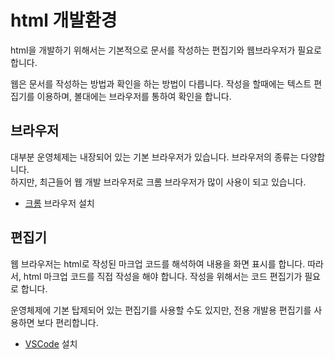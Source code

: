# html 개발환경
html을 개발하기 위해서는 기본적으로 문서를 작성하는 편집기와 웹브라우저가 필요로 합니다.

웹은 문서를 작성하는 방법과 확인을 하는 방법이 다릅니다.
작성을 할때에는 텍스트 편집기를 이용하며, 볼대에는 브라우저를 통하여 확인을 합니다.


## 브라우저
대부분 운영체제는 내장되어 있는 기본 브라우저가 있습니다. 브라우저의 종류는 다양합니다.  
하지만, 최근들어 웹 개발 브라우저로 크롬 브라우저가 많이 사용이 되고 있습니다.
* [크롬](./setup/chrome) 브라우저 설치


## 편집기
웹 브라우저는 html로 작성된 마크업 코드를 해석하여 내용을 화면 표시를 합니다. 따라서, html 마크업 코드를 직접 작성을 해야 합니다.
작성을 위해서는 코드 편집기가 필요로 합니다.  

운영체제에 기본 탑제되어 있는 편집기를 사용할 수도 있지만, 전용 개발용 편집기를 사용하면 보다 편리합니다.

* [VSCode](./setup/vscode) 설치